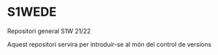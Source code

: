 # S1WEDE
Repositori general S1W 21/22

Aquest repositori servira per introduir-se al món del control de versions
